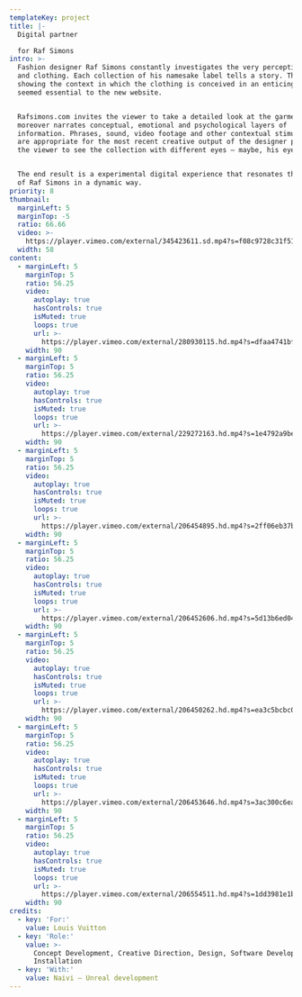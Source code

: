 ```yaml
---
templateKey: project
title: |-
  Digital partner 

  for Raf Simons
intro: >-
  Fashion designer Raf Simons constantly investigates the very perception of men
  and clothing. Each collection of his namesake label tells a story. Therefore,
  showing the context in which the clothing is conceived in an enticing way
  seemed essential to the new website. 


  Rafsimons.com invites the viewer to take a detailed look at the garments, and
  moreover narrates conceptual, emotional and psychological layers of
  information. Phrases, sound, video footage and other contextual stimuli that
  are appropriate for the most recent creative output of the designer persuade
  the viewer to see the collection with different eyes — maybe, his eyes. 


  The end result is a experimental digital experience that resonates the world
  of Raf Simons in a dynamic way.
priority: 8
thumbnail:
  marginLeft: 5
  marginTop: -5
  ratio: 66.66
  video: >-
    https://player.vimeo.com/external/345423611.sd.mp4?s=f08c9728c31f514ead3a1acbcf2810cb5bd8defb&profile_id=165
  width: 58
content:
  - marginLeft: 5
    marginTop: 5
    ratio: 56.25
    video:
      autoplay: true
      hasControls: true
      isMuted: true
      loops: true
      url: >-
        https://player.vimeo.com/external/280930115.hd.mp4?s=dfaa4741bf7b417bb03db5f254f49b0de325fe9c&profile_id=175
    width: 90
  - marginLeft: 5
    marginTop: 5
    ratio: 56.25
    video:
      autoplay: true
      hasControls: true
      isMuted: true
      loops: true
      url: >-
        https://player.vimeo.com/external/229272163.hd.mp4?s=1e4792a9be3ce7410c3944dea3226b147422d0db&profile_id=174
    width: 90
  - marginLeft: 5
    marginTop: 5
    ratio: 56.25
    video:
      autoplay: true
      hasControls: true
      isMuted: true
      loops: true
      url: >-
        https://player.vimeo.com/external/206454895.hd.mp4?s=2ff06eb37b72d9915d246c7c4bec3ee1d3a92662&profile_id=119
    width: 90
  - marginLeft: 5
    marginTop: 5
    ratio: 56.25
    video:
      autoplay: true
      hasControls: true
      isMuted: true
      loops: true
      url: >-
        https://player.vimeo.com/external/206452606.hd.mp4?s=5d13b6ed04b48768d4f5ca820838261ba5d517e2&profile_id=119
    width: 90
  - marginLeft: 5
    marginTop: 5
    ratio: 56.25
    video:
      autoplay: true
      hasControls: true
      isMuted: true
      loops: true
      url: >-
        https://player.vimeo.com/external/206450262.hd.mp4?s=ea3c5bcbc0b1d454e601dae0a8664ec2b46f4e45&profile_id=119
    width: 90
  - marginLeft: 5
    marginTop: 5
    ratio: 56.25
    video:
      autoplay: true
      hasControls: true
      isMuted: true
      loops: true
      url: >-
        https://player.vimeo.com/external/206453646.hd.mp4?s=3ac300c6eaf965be548c76c1080026f58b0a2d3a&profile_id=119
    width: 90
  - marginLeft: 5
    marginTop: 5
    ratio: 56.25
    video:
      autoplay: true
      hasControls: true
      isMuted: true
      loops: true
      url: >-
        https://player.vimeo.com/external/206554511.hd.mp4?s=1dd3981e1b8f025ddfbfe8124e708ffeac515a16&profile_id=119
    width: 90
credits:
  - key: 'For:'
    value: Louis Vuitton
  - key: 'Role:'
    value: >-
      Concept Development, Creative Direction, Design, Software Development,
      Installation
  - key: 'With:'
    value: Naivi — Unreal development
---
```


